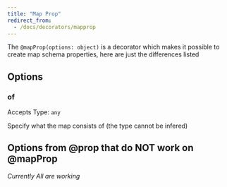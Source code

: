 ```yaml
---
title: "Map Prop"
redirect_from:
  - /docs/decorators/mapprop
---
```


The `@mapProp(options: object)` is a decorator which makes it possible to create map schema properties, here are just the differences listed

## Options

### of

Accepts Type: `any`

Specify what the map consists of (the type cannot be infered)

## Options from @prop that do **NOT** work on @mapProp

*Currently All are working*
